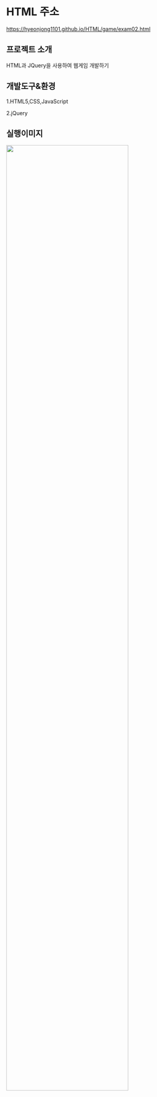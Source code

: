 # HTML 주소
https://hyeonjong1101.github.io/HTML/game/exam02.html

프로젝트 소개
---
HTML과 JQuery을 사용하여 웹게임 개발하기


개발도구&환경
---
1.HTML5,CSS,JavaScript

2.jQuery

실행이미지
---
<img width="80%" src="https://github.com/HyeonJong1101/HTML/assets/126847307/6a8be939-9cab-4825-b19c-a497d6909bef" >
